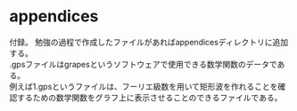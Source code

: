 ﻿# appendices
付録。
勉強の過程で作成したファイルがあればappendicesディレクトリに追加する。  
.gpsファイルはgrapesというソフトウェアで使用できる数学関数のデータである。  
例えば1.gpsというファイルは、フーリエ級数を用いて矩形波を作れることを確認するための数学関数をグラフ上に表示させることのできるファイルである。
